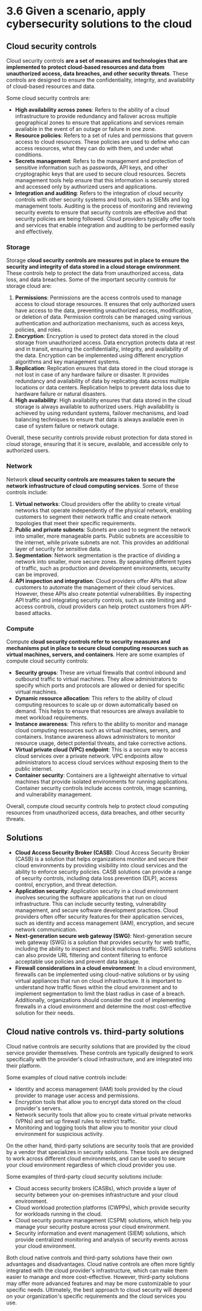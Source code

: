 # 3.6 Given a scenario, apply cybersecurity solutions to the cloud

## Cloud security controls

Cloud security controls **are a set of measures and technologies that are implemented to protect cloud-based resources and data from unauthorized access, data breaches, and other security threats**. These controls are designed to ensure the confidentiality, integrity, and availability of cloud-based resources and data.

Some cloud security controls are:

- **High availability across zones**: Refers to the ability of a cloud infrastructure to provide redundancy and failover across multiple geographical zones to ensure that applications and services remain available in the event of an outage or failure in one zone.
- **Resource policies**: Refers to a set of rules and permissions that govern access to cloud resources. These policies are used to define who can access resources, what they can do with them, and under what conditions.
- **Secrets management**: Refers to the management and protection of sensitive information such as passwords, API keys, and other cryptographic keys that are used to secure cloud resources. Secrets management tools help ensure that this information is securely stored and accessed only by authorized users and applications.
- **Integration and auditing**: Refers to the integration of cloud security controls with other security systems and tools, such as SIEMs and log management tools. Auditing is the process of monitoring and reviewing security events to ensure that security controls are effective and that security policies are being followed. Cloud providers typically offer tools and services that enable integration and auditing to be performed easily and effectively.

### Storage

Storage **cloud security controls are measures put in place to ensure the security and integrity of data stored in a cloud storage environment**. These controls help to protect the data from unauthorized access, data loss, and data breaches. Some of the important security controls for storage cloud are:

1. **Permissions**: Permissions are the access controls used to manage access to cloud storage resources. It ensures that only authorized users have access to the data, preventing unauthorized access, modification, or deletion of data. Permission controls can be managed using various authentication and authorization mechanisms, such as access keys, policies, and roles.
2. **Encryption**: Encryption is used to protect data stored in the cloud storage from unauthorized access. Data encryption protects data at rest and in transit, ensuring the confidentiality, integrity, and availability of the data. Encryption can be implemented using different encryption algorithms and key management systems.
3. **Replication**: Replication ensures that data stored in the cloud storage is not lost in case of any hardware failure or disaster. It provides redundancy and availability of data by replicating data across multiple locations or data centers. Replication helps to prevent data loss due to hardware failure or natural disasters.
4. **High availability**: High availability ensures that data stored in the cloud storage is always available to authorized users. High availability is achieved by using redundant systems, failover mechanisms, and load balancing techniques to ensure that data is always available even in case of system failure or network outage.

Overall, these security controls provide robust protection for data stored in cloud storage, ensuring that it is secure, available, and accessible only to authorized users.

### Network

Network **cloud security controls are measures taken to secure the network infrastructure of cloud computing services**. Some of these controls include:

1. **Virtual networks**: Cloud providers offer the ability to create virtual networks that operate independently of the physical network, enabling customers to segment their network traffic and create network topologies that meet their specific requirements.
2. **Public and private subnets**: Subnets are used to segment the network into smaller, more manageable parts. Public subnets are accessible to the internet, while private subnets are not. This provides an additional layer of security for sensitive data.
3. **Segmentation**: Network segmentation is the practice of dividing a network into smaller, more secure zones. By separating different types of traffic, such as production and development environments, security can be improved.
4. **API inspection and integration**: Cloud providers offer APIs that allow customers to automate the management of their cloud services. However, these APIs also create potential vulnerabilities. By inspecting API traffic and integrating security controls, such as rate limiting and access controls, cloud providers can help protect customers from API-based attacks.

### Compute

Compute **cloud security controls refer to security measures and mechanisms put in place to secure cloud computing resources such as virtual machines, servers, and containers**. Here are some examples of compute cloud security controls:

- **Security groups**: These are virtual firewalls that control inbound and outbound traffic to virtual machines. They allow administrators to specify which ports and protocols are allowed or denied for specific virtual machines.
- **Dynamic resource allocation**: This refers to the ability of cloud computing resources to scale up or down automatically based on demand. This helps to ensure that resources are always available to meet workload requirements.
- **Instance awareness**: This refers to the ability to monitor and manage cloud computing resources such as virtual machines, servers, and containers. Instance awareness allows administrators to monitor resource usage, detect potential threats, and take corrective actions.
- **Virtual private cloud (VPC) endpoint**: This is a secure way to access cloud services over a private network. VPC endpoints allow administrators to access cloud services without exposing them to the public internet.
- **Container security**: Containers are a lightweight alternative to virtual machines that provide isolated environments for running applications. Container security controls include access controls, image scanning, and vulnerability management.

Overall, compute cloud security controls help to protect cloud computing resources from unauthorized access, data breaches, and other security threats.

## Solutions

- **Cloud Access Security Broker (CASB)**: Cloud Access Security Broker (CASB) is a solution that helps organizations monitor and secure their cloud environments by providing visibility into cloud services and the ability to enforce security policies. CASB solutions can provide a range of security controls, including data loss prevention (DLP), access control, encryption, and threat detection.
- **Application security**: Application security in a cloud environment involves securing the software applications that run on cloud infrastructure. This can include security testing, vulnerability management, and secure software development practices. Cloud providers often offer security features for their application services, such as identity and access management (IAM), encryption, and secure network communication.
- **Next-generation secure web gateway (SWG)**: Next-generation secure web gateway (SWG) is a solution that provides security for web traffic, including the ability to inspect and block malicious traffic. SWG solutions can also provide URL filtering and content filtering to enforce acceptable use policies and prevent data leakage.
- **Firewall considerations in a cloud environment**: In a cloud environment, firewalls can be implemented using cloud-native solutions or by using virtual appliances that run on cloud infrastructure. It is important to understand how traffic flows within the cloud environment and to implement segmentation to limit the blast radius in case of a breach. Additionally, organizations should consider the cost of implementing firewalls in a cloud environment and determine the most cost-effective solution for their needs.

## Cloud native controls vs. third-party solutions

Cloud native controls are security solutions that are provided by the cloud service provider themselves. These controls are typically designed to work specifically with the provider's cloud infrastructure, and are integrated into their platform.

Some examples of cloud native controls include:

-   Identity and access management (IAM) tools provided by the cloud provider to manage user access and permissions.
-   Encryption tools that allow you to encrypt data stored on the cloud provider's servers.
-   Network security tools that allow you to create virtual private networks (VPNs) and set up firewall rules to restrict traffic.
-   Monitoring and logging tools that allow you to monitor your cloud environment for suspicious activity.

On the other hand, third-party solutions are security tools that are provided by a vendor that specializes in security solutions. These tools are designed to work across different cloud environments, and can be used to secure your cloud environment regardless of which cloud provider you use.

Some examples of third-party cloud security solutions include:

-   Cloud access security brokers (CASBs), which provide a layer of security between your on-premises infrastructure and your cloud environment.
-   Cloud workload protection platforms (CWPPs), which provide security for workloads running in the cloud.
-   Cloud security posture management (CSPM) solutions, which help you manage your security posture across your cloud environment.
-   Security information and event management (SIEM) solutions, which provide centralized monitoring and analysis of security events across your cloud environment.

Both cloud native controls and third-party solutions have their own advantages and disadvantages. Cloud native controls are often more tightly integrated with the cloud provider's infrastructure, which can make them easier to manage and more cost-effective. However, third-party solutions may offer more advanced features and may be more customizable to your specific needs. Ultimately, the best approach to cloud security will depend on your organization's specific requirements and the cloud services you use.
